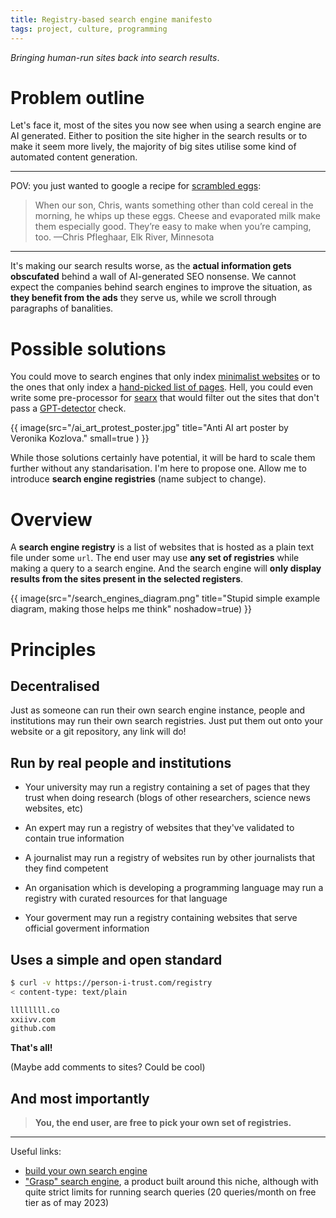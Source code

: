 ```yaml
---
title: Registry-based search engine manifesto
tags: project, culture, programming
---
```


*Bringing human-run sites back into search results*.

# Problem outline

Let's face it, most of the sites you now see when using a search engine are AI
generated. Either to position the site higher in the search results or to make
it seem more lively, the majority of big sites utilise some kind of automated
content generation.

---

POV: you just wanted to google a recipe for [scrambled
eggs](https://www.tasteofhome.com/collection/best-egg-recipes/):

>When our son, Chris, wants something other than cold cereal in the morning, he
>whips up these eggs. Cheese and evaporated milk make them especially good.
>They’re easy to make when you’re camping, too. —Chris Pfleghaar, Elk River,
>Minnesota

---

It's making our search results worse, as the **actual information gets
obscufated** behind a wall of AI-generated SEO nonsense. We cannot expect the
companies behind search engines to improve the situation, as **they benefit
from the ads** they serve us, while we scroll through paragraphs of banalities.

# Possible solutions

You could move to search engines that only index [minimalist
websites](http://wiby.me/) or to the ones that only index a [hand-picked list
of pages](https://lieu.cblgh.org/). Hell, you could even write some
pre-processor for [searx](https://searx.github.io/searx/) that would filter out
the sites that don't pass a [GPT-detector](https://www.gpt-detector.com/)
check.

{{ image(src="/ai_art_protest_poster.jpg" title="Anti AI art poster by Veronika
Kozlova." small=true ) }}

While those solutions certainly have potential, it will be hard to scale them
further without any standarisation. I'm here to propose one. Allow me to
introduce **search engine registries** (name subject to change).

# Overview

A **search engine registry** is a list of websites that is hosted as a plain
text file under some `url`. The end user may use **any set of registries**
while making a query to a search engine. And the search engine will **only
display results from the sites present in the selected registers**.

{{ image(src="/search_engines_diagram.png" title="Stupid simple example
diagram, making those helps me think" noshadow=true) }}

# Principles

## Decentralised

Just as someone can run their own search engine instance, people and
institutions may run their own search registries. Just put them out onto your
website or a git repository, any link will do!

## Run by real people and institutions

- Your university may run a registry containing a set of pages that they trust
  when doing research (blogs of other researchers, science news websites, etc)

- An expert may run a registry of websites that they've validated to contain
  true information

- A journalist may run a registry of websites run by other journalists that
  they find competent

- An organisation which is developing a programming language may run a registry
  with curated resources for that language

- Your goverment may run a registry containing websites that serve official
  goverment information

## Uses a simple and open standard

```bash
$ curl -v https://person-i-trust.com/registry
< content-type: text/plain

llllllll.co
xxiivv.com
github.com
```

**That's all!**

(Maybe add comments to sites? Could be cool)

## And most importantly

>**You, the end user, are free to pick your own set of registries.**

---

Useful links:

- [build your own search engine](http://wiby.me/about/guide.html)
- ["Grasp" search engine](https://usegrasp.com/), a product built around this niche, although with quite strict limits for running search queries (20 queries/month on free tier as of may 2023)
